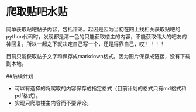 # 爬取贴吧水贴
简单获取贴吧帖子内容，包括评论。起因是因为当初在网上找相关获取贴吧的python代码时，发现都是清一色的只能获取楼主的内容，不能获取伟大的吧友的神回复。所以一起之下就决定自己写一个，还是得靠自己，哎！！！！

目前只能获取帖子文字和保存成markdown格式，因为图片保存成链接，没有下载到本地。

##后续计划

- 可以有选择的将爬取的内容保存成指定格式（目前计划的格式只有md格式和pdf格式）。
- 实现只爬取楼主内容而不要评论。 
